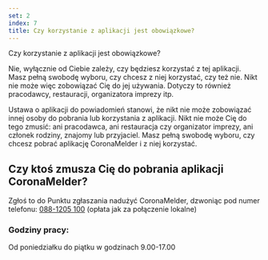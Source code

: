 ```yaml
---
set: 2
index: 7
title: Czy korzystanie z aplikacji jest obowiązkowe?
---
```

Czy korzystanie z aplikacji jest obowiązkowe?

Nie, wyłącznie od Ciebie zależy, czy będziesz korzystać z tej aplikacji. Masz pełną swobodę wyboru, czy chcesz z niej korzystać, czy też nie. Nikt nie może więc zobowiązać Cię do jej używania. Dotyczy to również pracodawcy, restauracji, organizatora imprezy itp.

Ustawa o aplikacji do powiadomień stanowi, że nikt nie może zobowiązać innej osoby do pobrania lub korzystania z aplikacji. Nikt nie może Cię do tego zmusić: ani pracodawca, ani restauracja czy organizator imprezy, ani członek rodziny, znajomy lub przyjaciel. Masz pełną swobodę wyboru, czy chcesz pobrać aplikację CoronaMelder i z niej korzystać.

## Czy ktoś zmusza Cię do pobrania aplikacji CoronaMelder? 

Zgłoś to do Punktu zgłaszania nadużyć CoronaMelder, dzwoniąc pod numer telefonu: <a href="tel:0881205100">088-1205 100</a> (opłata jak za połączenie lokalne)

### Godziny pracy:

Od poniedziałku do piątku
w godzinach 9.00-17.00 

